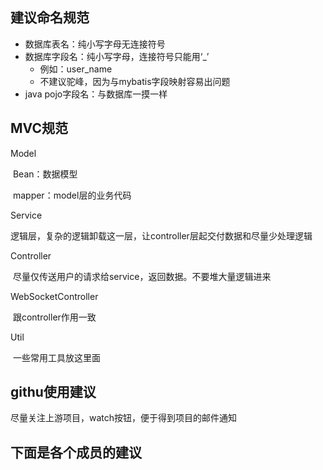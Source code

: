 ## 建议命名规范

* 数据库表名：纯小写字母无连接符号
* 数据库字段名：纯小写字母，连接符号只能用‘_’
  * 例如：user_name
  * 不建议驼峰，因为与mybatis字段映射容易出问题
* java pojo字段名：与数据库一摸一样

## MVC规范

Model

​	Bean：数据模型

​	mapper：model层的业务代码

Service

​	逻辑层，复杂的逻辑卸载这一层，让controller层起交付数据和尽量少处理逻辑

Controller

​	尽量仅传送用户的请求给service，返回数据。不要堆大量逻辑进来

WebSocketController

​	跟controller作用一致

Util

​	一些常用工具放这里面

## githu使用建议

尽量关注上游项目，watch按钮，便于得到项目的邮件通知

## 下面是各个成员的建议

